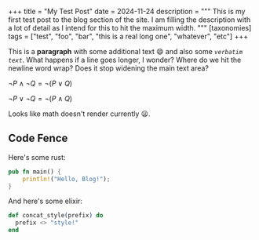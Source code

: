 +++
title       = "My Test Post"
date        = 2024-11-24
description = """
This is my first test post to the blog section of the site.
I am filling the description with a lot of detail as I
intend for this to hit the maximum width.
"""
[taxonomies]
tags = ["test", "foo", "bar", "this is a real long one", "whatever", "etc"]
+++

This is a **paragraph** with some additional text 😄 and also some _`verbatim text`_. What happens if a line goes longer, I wonder? Where do we hit the newline word wrap? Does it stop widening the main text area?

$\lnot P \land \lnot Q = \lnot (P \lor Q)$

$\lnot P \lor \lnot Q = \lnot (P \land Q)$

Looks like math doesn't render currently 😦.

## Code Fence

Here's some rust:

```rs
pub fn main() {
    println!("Hello, Blog!");
}
```

And here's some elixir:

```elixir
def concat_style(prefix) do
  prefix <> "style!"
end
```
